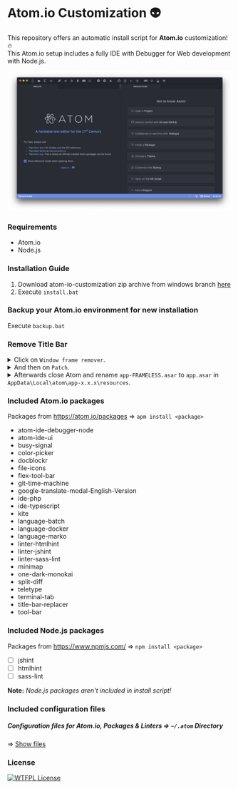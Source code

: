 # Atom.io Customization :alien:

This repository offers an automatic install script for **Atom.io** customization! :fire:  
This Atom.io setup includes a fully IDE with Debugger for Web development with Node.js.

![Screenshot](img/screenshot.png)

### Requirements

- Atom.io
- Node.js

### Installation Guide

1.  Download atom-io-customization zip archive from windows branch [here](https://github.com/Teddy95/atom-io-customization/archive/windows.zip)
2.  Execute `install.bat`

### Backup your Atom.io environment for new installation

Execute `backup.bat`

### Remove Title Bar

<details>
	<summary>Click on <code>Window frame remover</code>.</summary>
	<img src="img/title-bar-replacer_frame-remover_1.png" alt="" />
</details>

<details>
	<summary>And then on <code>Patch</code>.</summary>
	<img src="img/title-bar-replacer_frame-remover_2.png" alt="" />
</details>

<details>
	<summary>Afterwards close Atom and rename <code>app-FRAMELESS.asar</code> to <code>app.asar</code> in <code>AppData\Local\atom\app-x.x.x\resources</code>.</summary>
	<img src="img/title-bar-replacer_frame-remover_3.png" alt="" />
</details>

### Included Atom.io packages

Packages from <https://atom.io/packages> ⇒ `apm install <package>`

- atom-ide-debugger-node
- atom-ide-ui
- busy-signal
- color-picker
- docblockr
- file-icons
- flex-tool-bar
- git-time-machine
- google-translate-modal-English-Version
- ide-php
- ide-typescript
- kite
- language-batch
- language-docker
- language-marko
- linter-htmlhint
- linter-jshint
- linter-sass-lint
- minimap
- one-dark-monokai
- split-diff
- teletype
- terminal-tab
- title-bar-replacer
- tool-bar

### Included Node.js packages

Packages from <https://www.npmjs.com/> ⇒ `npm install <package>`

- [ ] jshint
- [ ] htmlhint
- [ ] sass-lint

**Note:** _Node.js packages aren't included in install script!_

### Included configuration files

##### Configuration files for Atom.io, Packages & Linters ⇒ `~/.atom` Directory

⇒ [Show files](https://github.com/Teddy95/atom-io-customization/tree/master/atom)

### License

[![WTFPL License](http://www.wtfpl.net/wp-content/uploads/2012/12/wtfpl-badge-1.png)](https://github.com/Teddy95/atom-io-customization/blob/master/LICENSE.md)
